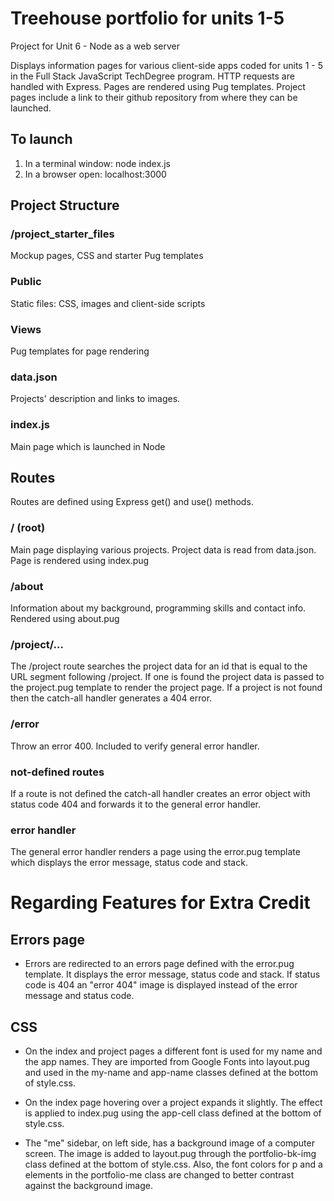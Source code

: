 # Treehouse portfolio for units 1-5 #

Project for Unit 6 - Node as a web server

Displays information pages for various client-side apps coded for units 1 - 5 in the Full Stack JavaScript TechDegree program.
HTTP requests are handled with Express. Pages are rendered using Pug templates. 
Project pages include a link to their github repository from where they can be launched.

## To launch ##
1. In a terminal window: node index.js
2. In a browser open: localhost:3000

## Project Structure ##

### /project_starter_files ###

Mockup pages, CSS and starter Pug templates

### Public ###

Static files: CSS, images and client-side scripts

### Views ###

Pug templates for page rendering

### data.json ###

Projects' description and links to images.

### index.js ###

Main page which is launched in Node

## Routes ##

Routes are defined using Express get() and use() methods.

### / (root) ###

Main page displaying various projects. Project data is read from data.json. Page is rendered using index.pug

### /about ###

Information about my background, programming skills and contact info. Rendered using about.pug

### /project/... ###

The /project route searches the project data for an id that is equal to the URL segment following /project. If one is found the project data is passed to the project.pug template to render the project page. If a project is not found then the catch-all handler generates a 404 error.

### /error ###

Throw an error 400. Included to verify general error handler.

### not-defined routes ###

If a route is not defined the catch-all handler creates an error object with status code 404 and forwards it to the general error handler.

### error handler ###

The general error handler renders a page using the error.pug template which displays the error message, status code and stack.

# Regarding Features for Extra Credit #

## Errors page ##

- Errors are redirected to an errors page defined with the error.pug template. It displays the error message, status code and stack. If status code is 404 an "error 404" image is displayed instead of the error message and status code.

## CSS ##

- On the index and project pages a different font is used for my name and the app names. They are imported from Google Fonts into layout.pug and used in the my-name and app-name classes defined at the bottom of style.css.

- On the index page hovering over a project expands it slightly. The effect is applied to index.pug using the app-cell class defined at the bottom of style.css.

- The "me" sidebar, on left side, has a background image of a computer screen. The image is added to layout.pug through the portfolio-bk-img class defined at the bottom of style.css. Also, the font colors for p and a elements in the portfolio-me class are changed to better contrast against the background image.

